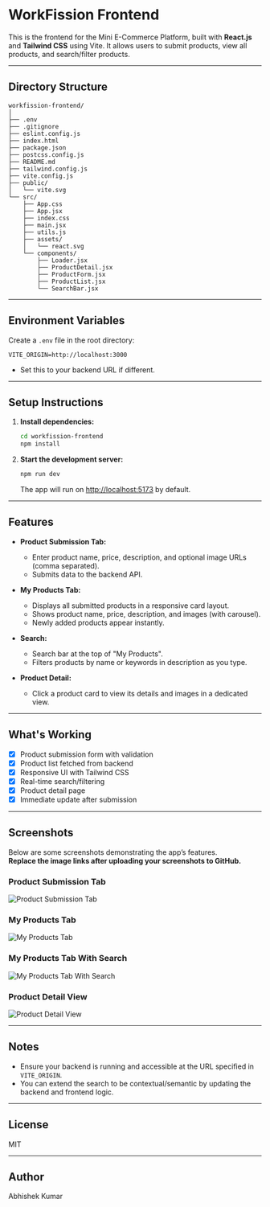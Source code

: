 # WorkFission Frontend

This is the frontend for the Mini E-Commerce Platform, built with **React.js** and **Tailwind CSS** using Vite. It allows users to submit products, view all products, and search/filter products.

---

## Directory Structure

```
workfission-frontend/
│
├── .env
├── .gitignore
├── eslint.config.js
├── index.html
├── package.json
├── postcss.config.js
├── README.md
├── tailwind.config.js
├── vite.config.js
├── public/
│   └── vite.svg
└── src/
    ├── App.css
    ├── App.jsx
    ├── index.css
    ├── main.jsx
    ├── utils.js
    ├── assets/
    │   └── react.svg
    └── components/
        ├── Loader.jsx
        ├── ProductDetail.jsx
        ├── ProductForm.jsx
        ├── ProductList.jsx
        └── SearchBar.jsx
```

---

## Environment Variables

Create a `.env` file in the root directory:

```
VITE_ORIGIN=http://localhost:3000
```
- Set this to your backend URL if different.

---

## Setup Instructions

1. **Install dependencies:**
   ```sh
   cd workfission-frontend
   npm install
   ```

2. **Start the development server:**
   ```sh
   npm run dev
   ```
   The app will run on [http://localhost:5173](http://localhost:5173) by default.

---

## Features

- **Product Submission Tab:**  
  - Enter product name, price, description, and optional image URLs (comma separated).
  - Submits data to the backend API.

- **My Products Tab:**  
  - Displays all submitted products in a responsive card layout.
  - Shows product name, price, description, and images (with carousel).
  - Newly added products appear instantly.

- **Search:**  
  - Search bar at the top of "My Products".
  - Filters products by name or keywords in description as you type.

- **Product Detail:**  
  - Click a product card to view its details and images in a dedicated view.

---

## What's Working

- [x] Product submission form with validation
- [x] Product list fetched from backend
- [x] Responsive UI with Tailwind CSS
- [x] Real-time search/filtering
- [x] Product detail page
- [x] Immediate update after submission

---

## Screenshots

Below are some screenshots demonstrating the app’s features.  
**Replace the image links after uploading your screenshots to GitHub.**

### Product Submission Tab
![Product Submission Tab](https://github.com/Abhishekkumar021/Work-Fission-Frontend/blob/8caea88a34aef45652ff3d9a756e921074836854/src/assets/screenshots/Product%20Submission%20Tab.png)

### My Products Tab
![My Products Tab](https://github.com/Abhishekkumar021/Work-Fission-Frontend/blob/8caea88a34aef45652ff3d9a756e921074836854/src/assets/screenshots/My%20Products%20Tab.png)

### My Products Tab With Search
![My Products Tab With Search](https://github.com/Abhishekkumar021/Work-Fission-Frontend/blob/80d196daebf6cd28cbfd274e45014ef33d08cc5d/src/assets/screenshots/My%20Products%20Tab%20With%20Search.png)

### Product Detail View
![Product Detail View](https://github.com/Abhishekkumar021/Work-Fission-Frontend/blob/8caea88a34aef45652ff3d9a756e921074836854/src/assets/screenshots/Product%20Detail%20View.png)

---

## Notes

- Ensure your backend is running and accessible at the URL specified in `VITE_ORIGIN`.
- You can extend the search to be contextual/semantic by updating the backend and frontend logic.

---

## License

MIT

---

## Author

Abhishek Kumar
